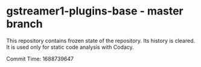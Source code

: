 # gstreamer1-plugins-base - master branch

This repository contains frozen state of the repository.
Its history is cleared. It is used only for static code
analysis with Codacy.

Commit Time: 1688739647